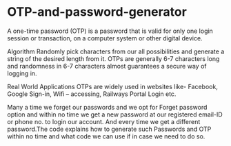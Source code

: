 # OTP-and-password-generator

A one-time password (OTP) is a password that is valid for only one login session or transaction, on a computer system or other digital device.

Algorithm
Randomly pick characters from our all possibilities and generate a string of the desired length from it. OTPs are generally 6-7 characters long and randomness in 6-7 characters almost guarantees a secure way of logging in.

Real World Applications 
OTPs are widely used in websites like- Facebook, Google Sign-in, Wifi – accessing, Railways Portal Login etc.

Many a time we forget our passwords and we opt for Forget password option and within no time we get a new password at our registered email-ID or phone no. to login our account. And every time we get a different password.The code explains how to generate such Passwords and OTP within no time and what code we can use if in case we need to do so.
